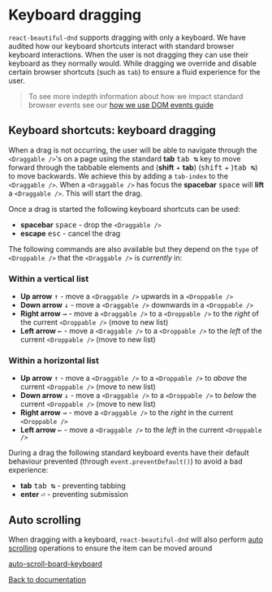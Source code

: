 # Keyboard dragging

`react-beautiful-dnd` supports dragging with only a keyboard. We have audited how our keyboard shortcuts interact with standard browser keyboard interactions. When the user is not dragging they can use their keyboard as they normally would. While dragging we override and disable certain browser shortcuts (such as `tab`) to ensure a fluid experience for the user.

> To see more indepth information about how we impact standard browser events see our [how we use DOM events guide](/docs/guides/how-we-use-dom-events.md)

## Keyboard shortcuts: keyboard dragging

When a drag is not occurring, the user will be able to navigate through the `<Draggable />`'s on a page using the standard **tab** <kbd>tab ↹</kbd> key to move forward through the tabbable elements and (**shift** + **tab**) (<kbd>shift</kbd> + )<kbd>tab ↹</kbd>) to move backwards. We achieve this by adding a `tab-index` to the `<Draggable />`. When a `<Draggable />` has focus the **spacebar** <kbd>space</kbd> will **lift** a `<Draggable />`. This will start the drag.

Once a drag is started the following keyboard shortcuts can be used:

- **spacebar** <kbd>space</kbd> - drop the `<Draggable />`
- **escape** <kbd>esc</kbd> - cancel the drag

The following commands are also available but they depend on the `type` of `<Droppable />` that the `<Draggable />` is _currently_ in:

### Within a vertical list

- **Up arrow** <kbd>↑</kbd> - move a `<Draggable />` upwards in a `<Droppable />`
- **Down arrow** <kbd>↓</kbd> - move a `<Draggable />` downwards in a `<Droppable />`
- **Right arrow** <kbd>→</kbd> - move a `<Draggable />` to a `<Droppable />` to the _right_ of the current `<Droppable />` (move to new list)
- **Left arrow** <kbd>←</kbd> - move a `<Draggable />` to a `<Droppable />` to the _left_ of the current `<Droppable />` (move to new list)

### Within a horizontal list

- **Up arrow** <kbd>↑</kbd> - move a `<Draggable />` to a `<Droppable />` to _above_ the current `<Droppable />` (move to new list)
- **Down arrow** <kbd>↓</kbd> - move a `<Draggable />` to a `<Droppable />` to _below_ the current `<Droppable />` (move to new list)
- **Right arrow** <kbd>→</kbd> - move a `<Draggable />` to the _right_ in the current `<Droppable />`
- **Left arrow** <kbd>←</kbd> - move a `<Draggable />` to the _left_ in the current `<Droppable />`

During a drag the following standard keyboard events have their default behaviour prevented (through `event.preventDefault()`) to avoid a bad experience:

- **tab** <kbd>tab ↹</kbd> - preventing tabbing
- **enter** <kbd>⏎</kbd> - preventing submission

## Auto scrolling

When dragging with a keyboard, `react-beautiful-dnd` will also perform [auto scrolling](/docs/guides/auto-scrolling.md) operations to ensure the item can be moved around

[auto-scroll-board-keyboard](https://user-images.githubusercontent.com/2182637/36520650-3d3638f8-17e6-11e8-9cba-1fb439070285.gif)

[Back to documentation](/README.md#documentation-)
